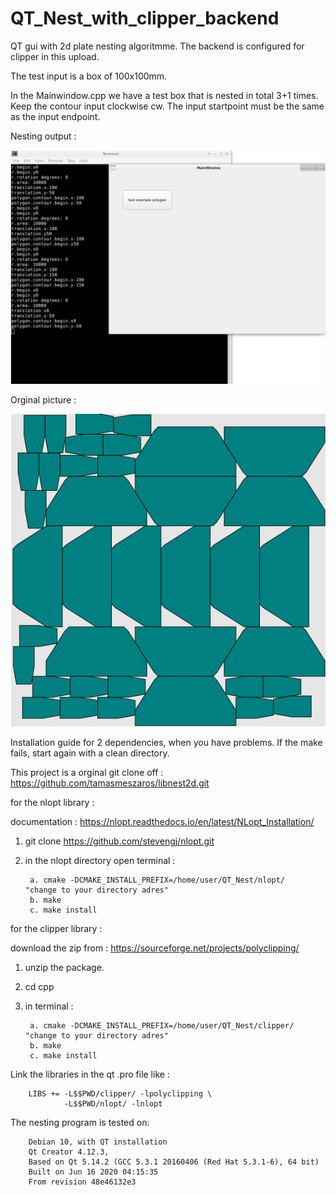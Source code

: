 # QT_Nest_with_clipper_backend
QT gui with 2d plate nesting algoritmme. The backend is configured for clipper in this upload.

The test input is a box of 100x100mm.

In the Mainwindow.cpp we have a test box that is nested in total 3+1 times.
Keep the contour input clockwise cw.
The input startpoint must be the same as the input endpoint.

Nesting output :

![alt text](https://raw.githubusercontent.com/grotius-cnc/QT_Nest_with_clipper_backend/master/nest_test.png)

Orginal picture :

![alt text](https://raw.githubusercontent.com/grotius-cnc/QT_Nest_with_clipper_backend/master/test.png)


Installation guide for 2 dependencies, when you have problems.
If the make fails, start again with a clean directory.

This project is a orginal git clone off : https://github.com/tamasmeszaros/libnest2d.git

for the nlopt library :

documentation : https://nlopt.readthedocs.io/en/latest/NLopt_Installation/

1. git clone https://github.com/stevengj/nlopt.git
2. in the nlopt directory open terminal :

        a. cmake -DCMAKE_INSTALL_PREFIX=/home/user/QT_Nest/nlopt/   "change to your directory adres"
        b. make
        c. make install

for the clipper library :

download the zip from : https://sourceforge.net/projects/polyclipping/
1. unzip the package.
2. cd cpp
3. in terminal :

        a. cmake -DCMAKE_INSTALL_PREFIX=/home/user/QT_Nest/clipper/  "change to your directory adres"
        b. make
        c. make install

Link the libraries in the qt .pro file like :

        LIBS +=	-L$$PWD/clipper/ -lpolyclipping \
                -L$$PWD/nlopt/ -lnlopt
        
The nesting program is tested on:

        Debian 10, with QT installation 
        Qt Creator 4.12.3,
        Based on Qt 5.14.2 (GCC 5.3.1 20160406 (Red Hat 5.3.1-6), 64 bit)
        Built on Jun 16 2020 04:15:35
        From revision 48e46132e3
